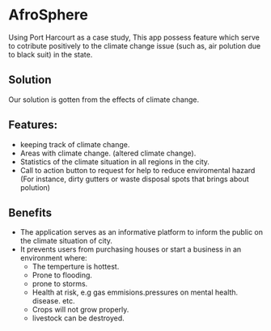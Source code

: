 # AfroSphere

Using Port Harcourt as a case study, This app possess feature which  serve to cotribute positively to the climate change issue (such as, air polution due to black suit) in the state.

## Solution
Our solution is gotten from the effects of climate change.

## Features: 
- keeping track of climate change. 
- Areas with climate change. (altered climate change).
- Statistics of the climate situation in all regions in the city. 
- Call to action button to request for help to reduce enviromental hazard (For instance, dirty gutters or waste disposal spots that brings about polution)

## Benefits
- The application serves as an informative platform to inform the public on the climate situation of city.
- It prevents users from purchasing houses or start a business in an environment where:
  - The temperture is hottest.
  - Prone to flooding.
  - prone to storms.
  - Health at risk, e.g gas emmisions.pressures on mental health. disease. etc.
  - Crops will not grow properly.
  - livestock can be destroyed.

 

